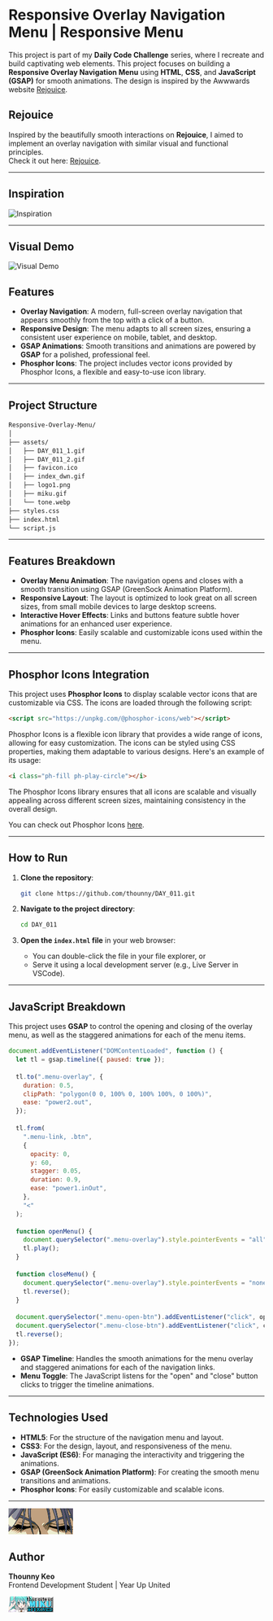 # Responsive Overlay Navigation Menu | Responsive Menu

This project is part of my **Daily Code Challenge** series, where I recreate and build captivating web elements. This project focuses on building a **Responsive Overlay Navigation Menu** using **HTML**, **CSS**, and **JavaScript (GSAP)** for smooth animations. The design is inspired by the Awwwards website [Rejouice](https://rejouice.com/).

## Rejouice

Inspired by the beautifully smooth interactions on **Rejouice**, I aimed to implement an overlay navigation with similar visual and functional principles.  
Check it out here: [Rejouice](https://rejouice.com/).

---

## Inspiration

![Inspiration](./assets/DAY_011_1.gif)

---

## Visual Demo

![Visual Demo](./assets/DAY_011_2.gif)

## Features

- **Overlay Navigation**: A modern, full-screen overlay navigation that appears smoothly from the top with a click of a button.
- **Responsive Design**: The menu adapts to all screen sizes, ensuring a consistent user experience on mobile, tablet, and desktop.
- **GSAP Animations**: Smooth transitions and animations are powered by **GSAP** for a polished, professional feel.
- **Phosphor Icons**: The project includes vector icons provided by Phosphor Icons, a flexible and easy-to-use icon library.

---

## Project Structure

```bash
Responsive-Overlay-Menu/
│
├── assets/
│   ├── DAY_011_1.gif
│   ├── DAY_011_2.gif
│   ├── favicon.ico
│   ├── index_dwn.gif
│   ├── logo1.png
│   ├── miku.gif
│   └── tone.webp
├── styles.css
├── index.html
└── script.js
```

---

## Features Breakdown

- **Overlay Menu Animation**: The navigation opens and closes with a smooth transition using GSAP (GreenSock Animation Platform).
- **Responsive Layout**: The layout is optimized to look great on all screen sizes, from small mobile devices to large desktop screens.
- **Interactive Hover Effects**: Links and buttons feature subtle hover animations for an enhanced user experience.
- **Phosphor Icons**: Easily scalable and customizable icons used within the menu.

---

## Phosphor Icons Integration

This project uses **Phosphor Icons** to display scalable vector icons that are customizable via CSS. The icons are loaded through the following script:

```html
<script src="https://unpkg.com/@phosphor-icons/web"></script>
```

Phosphor Icons is a flexible icon library that provides a wide range of icons, allowing for easy customization. The icons can be styled using CSS properties, making them adaptable to various designs. Here's an example of its usage:

```html
<i class="ph-fill ph-play-circle"></i>
```

The Phosphor Icons library ensures that all icons are scalable and visually appealing across different screen sizes, maintaining consistency in the overall design.

You can check out Phosphor Icons [here](https://phosphoricons.com/).

---

## How to Run

1. **Clone the repository**:

   ```bash
   git clone https://github.com/thounny/DAY_011.git
   ```

2. **Navigate to the project directory**:

   ```bash
   cd DAY_011
   ```

3. **Open the `index.html` file** in your web browser:

   - You can double-click the file in your file explorer, or
   - Serve it using a local development server (e.g., Live Server in VSCode).

---

## JavaScript Breakdown

This project uses **GSAP** to control the opening and closing of the overlay menu, as well as the staggered animations for each of the menu items.

```javascript
document.addEventListener("DOMContentLoaded", function () {
  let tl = gsap.timeline({ paused: true });

  tl.to(".menu-overlay", {
    duration: 0.5,
    clipPath: "polygon(0 0, 100% 0, 100% 100%, 0 100%)",
    ease: "power2.out",
  });

  tl.from(
    ".menu-link, .btn",
    {
      opacity: 0,
      y: 60,
      stagger: 0.05,
      duration: 0.9,
      ease: "power1.inOut",
    },
    "<"
  );

  function openMenu() {
    document.querySelector(".menu-overlay").style.pointerEvents = "all";
    tl.play();
  }

  function closeMenu() {
    document.querySelector(".menu-overlay").style.pointerEvents = "none";
    tl.reverse();
  }

  document.querySelector(".menu-open-btn").addEventListener("click", openMenu);
  document.querySelector(".menu-close-btn").addEventListener("click", closeMenu);
  tl.reverse();
});
```

- **GSAP Timeline**: Handles the smooth animations for the menu overlay and staggered animations for each of the navigation links.
- **Menu Toggle**: The JavaScript listens for the "open" and "close" button clicks to trigger the timeline animations.

---

## Technologies Used

- **HTML5**: For the structure of the navigation menu and layout.
- **CSS3**: For the design, layout, and responsiveness of the menu.
- **JavaScript (ES6)**: For managing the interactivity and triggering the animations.
- **GSAP (GreenSock Animation Platform)**: For creating the smooth menu transitions and animations.
- **Phosphor Icons**: For easily customizable and scalable icons.

---

![Logo](./assets/index_dwn.gif)

## Author

**Thounny Keo**  
Frontend Development Student | Year Up United

![miku](./assets/miku.gif)
